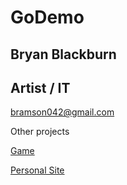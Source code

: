# GoDemo
## Bryan Blackburn
## Artist / IT
bramson042@gmail.com

Other projects

[Game](https://ogbram.github.io/gandalf/)

[Personal Site](https://ogbram.github.io/)
